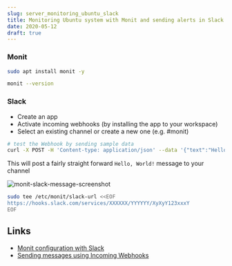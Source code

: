 ```yaml
---
slug: server_monitoring_ubuntu_slack
title: Monitoring Ubuntu system with Monit and sending alerts in Slack
date: 2020-05-12
draft: true
---
```


### Monit

```bash
sudo apt install monit -y

monit --version
```

### Slack

- Create an app
- Activate incoming webhooks (by installing the app to your workspace)
- Select an existing channel or create a new one (e.g. #monit)

```bash
# test the Webhook by sending sample data
curl -X POST -H 'Content-type: application/json' --data '{"text":"Hello, World!"}' https://hooks.slack.com/services/XXXXXX/YYYYYY/XyXyY123xxxY
```

This will post a fairly straight forward `Hello, World!` message to your channel

![monit-slack-message-screenshot](../images/monit-slack-message-screenshot.png)

```bash
sudo tee /etc/monit/slack-url <<EOF
https://hooks.slack.com/services/XXXXXX/YYYYYY/XyXyY123xxxY
EOF
```

## Links

- [Monit configuration with Slack](https://peteris.rocks/blog/monit-configuration-with-slack/)
- [Sending messages using Incoming Webhooks](https://api.slack.com/messaging/webhooks)

